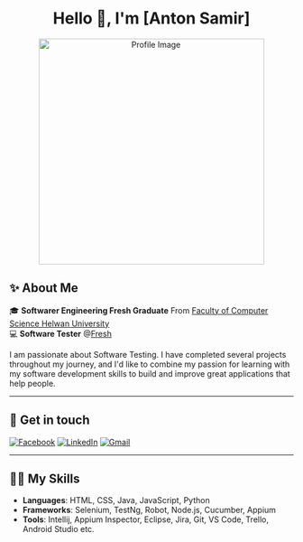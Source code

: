 <!-- Header -->
<h1 align="center">Hello 👋, I'm [Anton Samir]</h1>

<!-- Image -->
<p align="center">
  <img src="D:/anton/7903569.jpg" alt="Profile Image" width="400"/>
</p>

<!-- About Me Section -->
## ✨ About Me

🎓 **Softwarer Engineering Fresh Graduate** From [Faculty of Computer Science Helwan University](http://safcai.helwan.edu.eg/index.php/ar/)  
💻 **Software Tester** @[Fresh](https://fresh.com.eg/ar/)

I am passionate about Software Testing. I have completed several projects throughout my journey, and I'd like to combine my passion for learning with my software development skills to build and improve great applications that help people.

---

## 💬 Get in touch  

[![Facebook](https://img.shields.io/badge/Facebook-1877F2?logo=facebook&logoColor=white)](https://www.facebook.com/anton.samir.161)
[![LinkedIn](https://img.shields.io/badge/LinkedIn-0077B5?logo=linkedin&logoColor=white)](https://www.linkedin.com/in/anton-samir/)
[![Gmail](https://img.shields.io/badge/Gmail-D14836?logo=gmail&logoColor=white)](antonsamir882@gmail.com)

---

## 🧑‍💻 My Skills

- **Languages**: HTML, CSS, Java, JavaScript, Python  
- **Frameworks**: Selenium, TestNg, Robot, Node.js, Cucumber, Appium 
- **Tools**: Intellij, Appium Inspector, Eclipse, Jira, Git, VS Code, Trello, Android Studio  etc.
